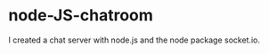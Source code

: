 node-JS-chatroom
================

I created a chat server with node.js and the node package socket.io. 
